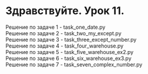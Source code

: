 # Здравствуйте. Урок 11.
Решение по задаче 1 - task_one_date.py<br>
Решение по задаче 2 - task_two_my_except.py<br>
Решение по задаче 3 - task_three_except_number.py<br>
Решение по задаче 4 - task_four_warehouse.py<br>
Решение по задаче 5 - task_five_warehouse_ex2.py<br>
Решение по задаче 6 - task_six_warehouse_ex3.py<br>
Решение по задаче 7 - task_seven_complex_number.py<br>
